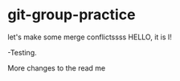 # git-group-practice

let's make some merge conflictssss
HELLO, it is I!

-Testing.

More changes to the read me
